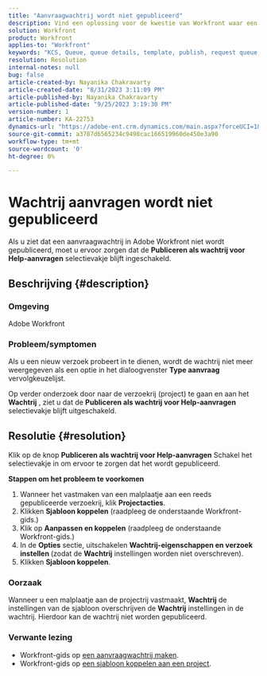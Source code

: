 ```yaml
---
title: "Aanvraagwachtrij wordt niet gepubliceerd"
description: Vind een oplossing voor de kwestie van Workfront waar een Rij van het Verzoek niet gepubliceerd na het voorleggen van een nieuw verzoek wordt.
solution: Workfront
product: Workfront
applies-to: "Workfront"
keywords: "KCS, Queue, queue details, template, publish, request queue, new request "
resolution: Resolution
internal-notes: null
bug: false
article-created-by: Nayanika Chakravarty
article-created-date: "8/31/2023 3:11:09 PM"
article-published-by: Nayanika Chakravarty
article-published-date: "9/25/2023 3:19:30 PM"
version-number: 1
article-number: KA-22753
dynamics-url: "https://adobe-ent.crm.dynamics.com/main.aspx?forceUCI=1&pagetype=entityrecord&etn=knowledgearticle&id=2d4c8498-1048-ee11-be6d-6045bd006e5a"
source-git-commit: a3787d6565234c9498cac166519960de450e3a90
workflow-type: tm+mt
source-wordcount: '0'
ht-degree: 0%

---
```


# Wachtrij aanvragen wordt niet gepubliceerd


Als u ziet dat een aanvraagwachtrij in Adobe Workfront niet wordt gepubliceerd, moet u ervoor zorgen dat de <b>Publiceren als wachtrij voor Help-aanvragen</b> selectievakje blijft ingeschakeld.

## Beschrijving {#description}


### Omgeving

Adobe Workfront

### Probleem/symptomen

Als u een nieuw verzoek probeert in te dienen, wordt de wachtrij niet meer weergegeven als een optie in het dialoogvenster <b>Type aanvraag</b> vervolgkeuzelijst.

Op verder onderzoek door naar de verzoekrij (project) te gaan en aan het <b>Wachtrij</b> , ziet u dat de <b>Publiceren als wachtrij voor Help-aanvragen</b> selectievakje blijft uitgeschakeld.


## Resolutie {#resolution}


Klik op de knop <b>Publiceren als wachtrij voor Help-aanvragen</b> Schakel het selectievakje in om ervoor te zorgen dat het wordt gepubliceerd.

<b>Stappen om het probleem te voorkomen</b>

1. Wanneer het vastmaken van een malplaatje aan een reeds gepubliceerde verzoekrij, klik <b>Projectacties</b>.
2. Klikken <b>Sjabloon koppelen</b> (raadpleeg de onderstaande Workfront-gids.)
3. Klik op <b>Aanpassen en koppelen</b> (raadpleeg de onderstaande Workfront-gids.)
4. In de <b>Opties</b> sectie, uitschakelen <b>Wachtrij-eigenschappen en verzoek instellen </b>(zodat de <b>Wachtrij</b> instellingen worden niet overschreven).
5. Klikken <b>Sjabloon koppelen</b>.


### Oorzaak

Wanneer u een malplaatje aan de projectrij vastmaakt, <b>Wachtrij</b> de instellingen van de sjabloon overschrijven de <b>Wachtrij</b> instellingen in de wachtrij. Hierdoor kan de wachtrij niet worden gepubliceerd.

### Verwante lezing

- Workfront-gids op [een aanvraagwachtrij maken](https://experienceleague.adobe.com/docs/workfront/using/manage-work/requests/create-and-manage-request-queues/create-request-queue.html).
- Workfront-gids op [een sjabloon koppelen aan een project](https://experienceleague.adobe.com/docs/workfront/using/manage-work/projects/create-and-manage-project-templates/attach-template-to-project.html).

